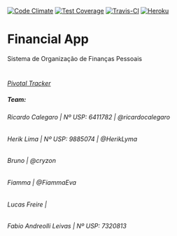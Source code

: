 [![Code Climate](https://codeclimate.com/github/SIN5005/projeto-agil/badges/gpa.svg)](https://codeclimate.com/github/SIN5005/projeto-agil)
[![Test Coverage](https://codeclimate.com/github/SIN5005/projeto-agil/badges/coverage.svg)](https://codeclimate.com/github/SIN5005/projeto-agil/coverage)
[![Travis-CI](https://travis-ci.org/SIN5005/projeto-agil.svg?branch=master)](https://travis-ci.org/SIN5005/projeto-agil)
[![Heroku](https://heroku-badge.herokuapp.com/?app=sin5005)](https://sin5005.herokuapp.com)

# Financial App 
Sistema de Organização de Finanças Pessoais
#
*[Pivotal Tracker](https://www.pivotaltracker.com/n/projects/1791013)*

##### *Team:*
###### Ricardo Calegaro | Nº USP: 6411782 | *@ricardocalegaro*
###### Herik Lima | Nº USP: 9885074 | *@HerikLyma*
###### Bruno | *@cryzon*
###### Fiamma | *@FiammaEva*
###### Lucas Freire |
###### Fabio Andreolli Leivas | Nº USP: 7320813 
